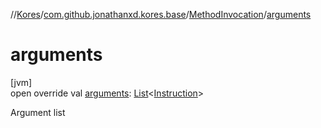 //[Kores](../../../index.md)/[com.github.jonathanxd.kores.base](../index.md)/[MethodInvocation](index.md)/[arguments](arguments.md)

# arguments

[jvm]\
open override val [arguments](arguments.md): [List](https://kotlinlang.org/api/latest/jvm/stdlib/kotlin.collections/-list/index.html)<[Instruction](../../com.github.jonathanxd.kores/-instruction/index.md)>

Argument list
